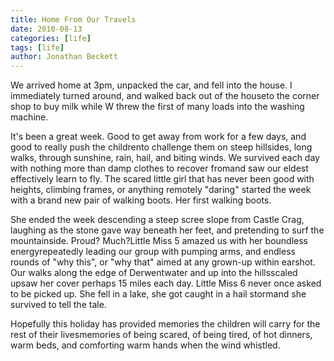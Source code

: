 ```yaml
---
title: Home From Our Travels
date: 2010-08-13
categories: [life]
tags: [life]
author: Jonathan Beckett
---
```


We arrived home at 3pm, unpacked the car, and fell into the house. I immediately turned around, and walked back out of the houseto the corner shop to buy milk while W threw the first of many loads into the washing machine.

It's been a great week. Good to get away from work for a few days, and good to really push the childrento challenge them on steep hillsides, long walks, through sunshine, rain, hail, and biting winds. We survived each day with nothing more than damp clothes to recover fromand saw our eldest effectively learn to fly. The scared little girl that has never been good with heights, climbing frames, or anything remotely "daring" started the week with a brand new pair of walking boots. Her first walking boots.

She ended the week descending a steep scree slope from Castle Crag, laughing as the stone gave way beneath her feet, and pretending to surf the mountainside. Proud? Much?Little Miss 5 amazed us with her boundless energyrepeatedly leading our group with pumping arms, and endless rounds of "why this", or "why that" aimed at any grown-up within earshot. Our walks along the edge of Derwentwater and up into the hillsscaled upsaw her cover perhaps 15 miles each day. Little Miss 6 never once asked to be picked up. She fell in a lake, she got caught in a hail stormand she survived to tell the tale.

Hopefully this holiday has provided memories the children will carry for the rest of their livesmemories of being scared, of being tired, of hot dinners, warm beds, and comforting warm hands when the wind whistled.